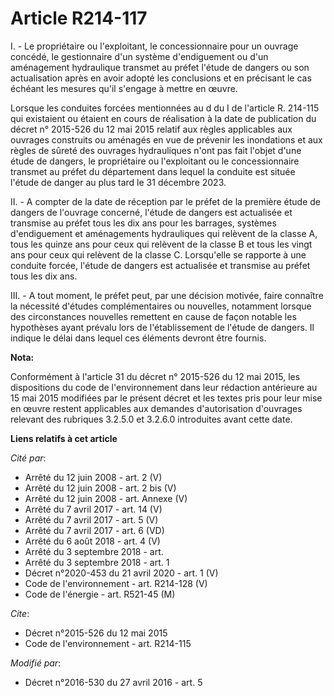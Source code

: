 # Article R214-117

I. - Le propriétaire ou l'exploitant, le concessionnaire pour un ouvrage concédé, le gestionnaire d'un système d'endiguement
ou d'un aménagement hydraulique transmet au préfet l'étude de dangers ou son actualisation après en avoir adopté les
conclusions et en précisant le cas échéant les mesures qu'il s'engage à mettre en œuvre. 

Lorsque les conduites forcées mentionnées au d du I de l'article R. 214-115 qui existaient ou étaient en cours de réalisation
à la date de publication du décret n° 2015-526 du 12 mai 2015 relatif aux règles applicables aux ouvrages construits ou
aménagés en vue de prévenir les inondations et aux règles de sûreté des ouvrages hydrauliques n'ont pas fait l'objet d'une
étude de dangers, le propriétaire ou l'exploitant ou le concessionnaire transmet au préfet du département dans lequel la
conduite est située l'étude de danger au plus tard le 31 décembre 2023. 

II. - A compter de la date de réception par le préfet de la première étude de dangers de l'ouvrage concerné, l'étude de
dangers est actualisée et transmise au préfet tous les dix ans pour les barrages, systèmes d'endiguement et aménagements
hydrauliques qui relèvent de la classe A, tous les quinze ans pour ceux qui relèvent de la classe B et tous les vingt ans
pour ceux qui relèvent de la classe C. Lorsqu'elle se rapporte à une conduite forcée, l'étude de dangers est actualisée et
transmise au préfet tous les dix ans.  

III. - A tout moment, le préfet peut, par une décision motivée, faire connaître la nécessité d'études complémentaires ou
nouvelles, notamment lorsque des circonstances nouvelles remettent en cause de façon notable les hypothèses ayant prévalu
lors de l'établissement de l'étude de dangers. Il indique le délai dans lequel ces éléments devront être fournis.

**Nota:**

Conformément à l'article 31 du décret n° 2015-526 du 12 mai 2015, les dispositions du code de l'environnement dans leur
rédaction antérieure au 15 mai 2015 modifiées par le présent décret et les textes pris pour leur mise en œuvre restent
applicables aux demandes d'autorisation d'ouvrages relevant des rubriques 3.2.5.0 et 3.2.6.0 introduites avant cette date.

**Liens relatifs à cet article**

_Cité par_:

  - Arrêté du 12 juin 2008 - art. 2 (V)
  - Arrêté du 12 juin 2008 - art. 2 bis (V)
  - Arrêté du 12 juin 2008 - art. Annexe (V)
  - Arrêté du 7 avril 2017 - art. 14 (V)
  - Arrêté du 7 avril 2017 - art. 5 (V)
  - Arrêté du 7 avril 2017 - art. 6 (VD)
  - Arrêté du 6 août 2018 - art. 4 (V)
  - Arrêté du 3 septembre 2018 - art.
  - Arrêté du 3 septembre 2018 - art. 1
  - Décret n°2020-453 du 21 avril 2020 - art. 1 (V)
  - Code de l'environnement - art. R214-128 (V)
  - Code de l'énergie - art. R521-45 (M)

_Cite_:

  - Décret n°2015-526 du 12 mai 2015
  - Code de l'environnement - art. R214-115

_Modifié par_:

  - Décret n°2016-530 du 27 avril 2016 - art. 5
